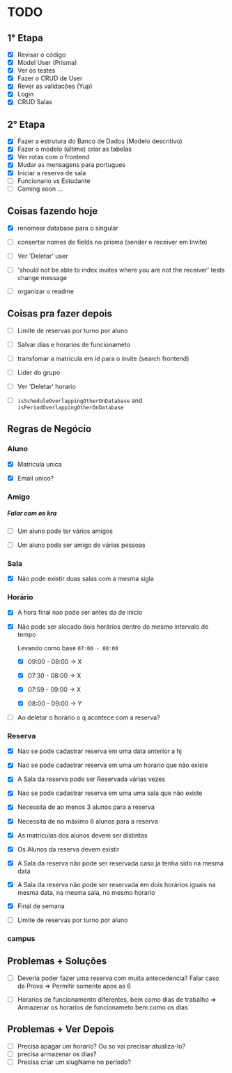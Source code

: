 # TODO

## 1° Etapa
- [x] Revisar o código
- [x] Model User (Prisma)
- [x] Ver os testes
- [x] Fazer o CRUD de User
- [x] Rever as validacões (Yup)
- [x] Login
- [x] CRUD Salas

## 2° Etapa
- [x] Fazer a estrutura do Banco de Dados (Modelo descritivo)
- [x] Fazer o modelo (último) criar as tabelas
- [x] Ver rotas com o frontend
- [x] Mudar as mensagens para portugues
- [x] Iniciar a reserva de sala
- [ ] Funcionario vs Estudante
- [ ] Coming soon ...

## Coisas fazendo hoje
- [x] renomear database para o singular
- [ ] consertar nomes de fields no prisma (sender e receiver em Invite)

- [ ] Ver 'Deletar' user

- [ ] 'should not be able to index invites where you are not the receiver' tests change message
- [ ] organizar o readme

## Coisas pra fazer depois
- [ ] Limite de reservas por turno por aluno
- [ ] Salvar dias e horarios de funcionameto

- [ ] transfomar a matricula em id para o invite (search frontend)
- [ ] Lider do grupo
- [ ] Ver 'Deletar' horario

- [ ] `isScheduleOverlappingOtherOnDatabase` and `isPeriodOverlappingOtherOnDatabase`

## Regras de Negócio

### Aluno
- [x] Matricula unica
- [x] Email unico?


### Amigo

##### Falar com os kra
- [ ] Um aluno pode ter vários amigos
- [ ] Um aluno pode ser amigo de várias pessoas


### Sala
- [x] Não pode existir duas salas com a mesma sigla


### Horário
- [x] A hora final nao pode ser antes da de inicio
- [x] Não pode ser alocado dois horários dentro do mesmo intervalo de tempo

  Levando como base `07:00 - 08:00`
  - [x] 09:00 - 08:00 -> X

  - [x] 07:30 - 08:00 -> X
  - [x] 07:59 - 09:00 -> X

  - [x] 08:00 - 09:00 -> Y

- [ ] Ao deletar o horário o q acontece com a reserva?


### Reserva
- [x] Nao se pode cadastrar reserva em uma data anterior a hj
- [x] Nao se pode cadastrar reserva em uma um horario que não existe
- [x] A Sala da reserva pode ser Reservada várias vezes
- [x] Nao se pode cadastrar reserva em uma uma sala que não existe
- [x] Necessita de ao menos 3 alunos para a reserva
- [x] Necessita de no máximo 6 alunos para a reserva
- [x] As matriculas dos alunos devem ser distintas
- [x] Os Alunos da reserva devem existir
- [x] A Sala da reserva não pode ser reservada caso ja tenha sido na mesma data
- [x] A Sala da reserva não pode ser reservada em dois horários iguais na mesma data, na mesma sala, no mesmo horario
- [x] Final de semana

- [ ] Limite de reservas por turno por aluno

### campus

## Problemas + Soluções
- [ ] Deveria poder fazer uma reserva com muita antecedencia? Falar caso da Prova ⇒ Permitir somente apos as 6
- [ ] Horarios de funcionamento diferentes, bem como dias de trabalho => Armazenar os horarios de funcionameto bem como os dias


## Problemas + Ver Depois
- [ ] Precisa apagar um horario? Ou so vai precisar atualiza-lo?
- [ ] precisa armazenar os dias?
- [ ] Precisa criar um slugName no período?
